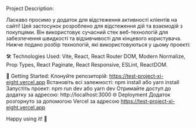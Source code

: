 Project Description:

Ласкаво просимо у додаток для відстеження активності кліентів на сайті! Цей застосунок розроблено для відстеження дій та взаємодій з покупцями. Він використовує сучасний стек веб-технологій для забезпечення швидкості та відзивчивості для кінцевого користувача. Нижче подано розбір технологій, які використовуються у цьому проекті:

🛠️ Technologies Used:
Vite,
React,
React Router DOM,
Modern Normalize,
Prop Types,
React Paginate,
React Responsive,
ESLint,
ReactDOM.

🚀 Getting Started:
Клонуйте репозиторій: https://test-project-xi-eight.vercel.app
Встановіть всі залежності: npm install або yarn install
Запустіть проект: npm run dev або yarn dev
Отримайте доступ до додатку за адресою: http://localhost:3000
🌐 Deployment
Додаток розгорнуто за допомогою Vercel за адресою https://test-project-xi-eight.vercel.app

Happy using it! 🚀
